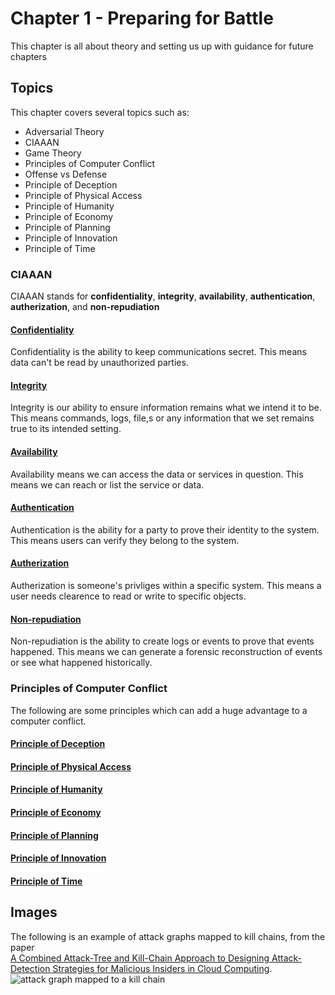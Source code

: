 # Chapter 1 - Preparing for Battle
This chapter is all about theory and setting us up with guidance for future chapters

## Topics

This chapter covers several topics such as:

- Adversarial Theory
- CIAAAN
- Game Theory
- Principles of Computer Conflict
- Offense vs Defense
- Principle of Deception
- Principle of Physical Access
- Principle of Humanity
- Principle of Economy
- Principle of Planning
- Principle of Innovation
- Principle of Time

### CIAAAN

CIAAAN stands for **confidentiality**, **integrity**, **availability**, **authentication**, **autherization**, and **non-repudiation**


#### <u>**Confidentiality**</u>

Confidentiality is the ability to keep communications secret. This means data can't be read by unauthorized parties.


#### <u>**Integrity**</u>

Integrity is our ability to ensure information remains what we intend it to be. This means commands, logs, file,s or any information that we set remains true to its intended setting.

#### <u>**Availability**</u>

Availability means we can access the data or services in question. This means we can reach or list the service or data.


#### <u>**Authentication**</u>

Authentication is the ability for a party to prove their identity to the system. This means users can verify they belong to the system.


#### <u>**Autherization**</u>

Autherization is someone's privliges within a specific system. This means a user needs clearence to read or write to specific objects.


#### <u>**Non-repudiation**</u>

Non-repudiation is the ability to create logs or events to prove that events happened. This means we can generate a forensic reconstruction of events or see what happened historically. 


### Principles of Computer Conflict

The following are some principles which can add a huge advantage to a computer conflict.


#### <u>**Principle of Deception**</u>


#### <u>**Principle of Physical Access**</u>


#### <u>**Principle of Humanity**</u>


#### <u>**Principle of Economy**</u>


#### <u>**Principle of Planning**</u>


#### <u>**Principle of Innovation**</u>


#### <u>**Principle of Time**</u>


## Images
The following is an example of attack graphs mapped to kill chains, from the paper <br />
[A Combined Attack-Tree and Kill-Chain Approach to Designing Attack-Detection Strategies for Malicious Insiders in Cloud Computing](https://www.c-mric.com/wp-content/uploads/2019/06/Adrian_CyberScience2019.pdf).
![attack graph mapped to a kill chain](https://raw.githubusercontent.com/ahhh/Cybersecurity-Tradecraft/main/Chapter1/Chap1.example.PNG)
